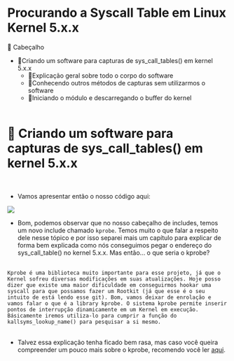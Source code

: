 # Procurando a Syscall Table em Linux Kernel 5.x.x

📁 Cabeçalho

  - 📌Criando um software para capturas de sys_call_tables() em kernel 5.x.x
    - 📌Explicação geral sobre todo o corpo do software
    - 📌Conhecendo outros métodos de capturas sem utilizarmos o software
    - 📌Iniciando o módulo e descarregando o buffer do kernel
<br><br>

<h1>🔮 Criando um software para capturas de sys_call_tables() em kernel 5.x.x </h1>
<br>

  - Vamos apresentar então o nosso código aqui:
  
  <img src="https://imgur.com/rtkqHyZ.png">
  
  - Bom, podemos observar que no nosso cabeçalho de includes, temos um novo include chamado <code>kprobe</code>. Temos muito o que falar a respeito dele nesse tópico e por isso separei mais um capítulo para explicar de forma bem explicada como nós conseguimos pegar o endereço do sys_call_table() no kernel 5.x.x. Mas então... o que seria o kprobe?
  <br>
  <code>Kprobe é uma biblioteca muito importante para esse projeto, já que o Kernel sofreu diversas modificações em suas atualizações. Hoje posso dizer que existe uma maior dificuldade em conseguirmos hookar uma syscall para que possamos fazer um Rootkit (já que esse é o seu intuito de está lendo esse git). Bom, vamos deixar de enrolação e vamos falar o que é a library kprobe. O sistema kprobe permite inserir pontos de interrupção dinamicamente em um Kernel em execução. Básicamente iremos utiliza-lo para cumprir a função do kallsyms_lookup_name() para pesquisar a si mesmo.</code>
  <br><br>
  
  - Talvez essa explicação tenha ficado bem rasa, mas caso você queira compreender um pouco mais sobre o kprobe, recomendo você ler <a href="https://www.kernel.org/doc/html/latest/trace/kprobes.html">aqui</a>.
